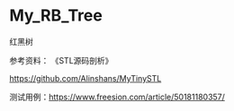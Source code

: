 # My_RB_Tree
红黑树

参考资料：
《STL源码剖析》

https://github.com/Alinshans/MyTinySTL

测试用例：https://www.freesion.com/article/50181180357/
